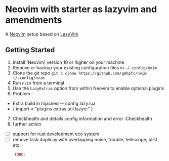 
# Neovim with starter as lazyvim and amendments 
A [Neovim](https://neovim.io) setup based on [LazyVim](https://github.com/LazyVim/LazyVim)

##  Getting Started

1. Install [Neovim] version 10 or higher on your machine
2. Remove or backup your existing configuration files in `~/.config/nvim`
3. Clone the git repo `git c clone https://github.com/gmhpfc/nvim ~/.config/nvim`
4. Run `nvim` from a terminal
5. Use the `LazyExtras` option from within Neovim to enable optional plugins
6. Problem :
  - Extra build in hijacked -- config.lazy.lua 
  - { import = "plugins.extras.util.lazyrc" } 
7. Checkhealth and details config information and error
    :Checkhealth
8. further action 
- [ ] support for rust development eco system
- [ ] remove task duplicay with overlapping noice, trouble, telescope, qlist etc.

``` lua
    TODO:

